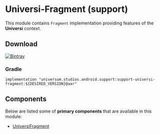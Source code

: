 Universi-Fragment (support)
===============

This module contains `Fragment` implementation providing features of the **Universi** context.

## Download ##
[![Bintray](https://api.bintray.com/packages/universum-studios/android/universum.studios.android.support%3Asupport-universi/images/download.svg)](https://bintray.com/universum-studios/android/universum.studios.android.support%3Asupport-universi/_latestVersion)

### Gradle ###

    implementation "universum.studios.android.support:support-universi-fragment:${DESIRED_VERSION}@aar"

## Components ##

Below are listed some of **primary components** that are available in this module:

- [UniversiFragment](https://github.com/universum-studios/android_universi/blob/support-master/library-fragment/src/main/java/universum/studios/android/support/universi/UniversiFragment.java)
